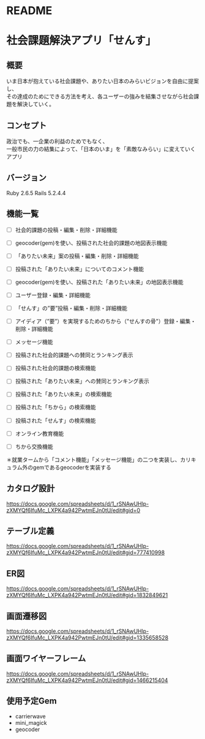 # README

# 社会課題解決アプリ「せんす」

## 概要
いま日本が抱えている社会課題や、ありたい日本のみらいビジョンを自由に提案し、  
その達成のためにできる方法を考え、各ユーザーの強みを結集させながら社会課題を解決していく。    

## コンセプト
政治でも、一企業の利益のためでもなく、  
一般市民の力の結集によって、「日本のいま」を「素敵なみらい」に変えていくアプリ   

## バージョン
Ruby 2.6.5
Rails 5.2.4.4

## 機能一覧
- [ ] 社会的課題の投稿・編集・削除・詳細機能

- [ ] geocoder(gem)を使い、投稿された社会的課題の地図表示機能  

- [ ] 「ありたい未来」案の投稿・編集・削除・詳細機能  

- [ ] 投稿された「ありたい未来」についてのコメント機能    

- [ ] geocoder(gem)を使い、投稿された「ありたい未来」の地図表示機能   

- [ ] ユーザー登録・編集・詳細機能    

- [ ] 「せんす」の”要”投稿・編集・削除・詳細機能  

- [ ] アイディア（”要”）を実現するためのちから（"せんすの骨"）登録・編集・削除・詳細機能  

- [ ] メッセージ機能  

- [ ] 投稿された社会的課題への賛同とランキング表示  

- [ ] 投稿された社会的課題の検索機能  

- [ ] 投稿された「ありたい未来」への賛同とランキング表示    

- [ ] 投稿された「ありたい未来」の検索機能  

- [ ] 投稿された「ちから」の検索機能

- [ ] 投稿された「せんす」の検索機能

- [ ] オンライン教育機能  

- [ ] ちから交換機能

＊就業タームから「コメント機能」「メッセージ機能」の二つを実装し、カリキュラム外のgemであるgeocoderを実装する


## カタログ設計
https://docs.google.com/spreadsheets/d/1_rSNAwUHlp-zXMYQf6IfuMc_LXPK4a942PwtmEJn0tU/edit#gid=0

## テーブル定義
https://docs.google.com/spreadsheets/d/1_rSNAwUHlp-zXMYQf6IfuMc_LXPK4a942PwtmEJn0tU/edit#gid=777410998

## ER図
https://docs.google.com/spreadsheets/d/1_rSNAwUHlp-zXMYQf6IfuMc_LXPK4a942PwtmEJn0tU/edit#gid=1832849621

## 画面遷移図
https://docs.google.com/spreadsheets/d/1_rSNAwUHlp-zXMYQf6IfuMc_LXPK4a942PwtmEJn0tU/edit#gid=1335658528

## 画面ワイヤーフレーム
https://docs.google.com/spreadsheets/d/1_rSNAwUHlp-zXMYQf6IfuMc_LXPK4a942PwtmEJn0tU/edit#gid=1466215404

## 使用予定Gem
* carrierwave
* mini_magick
* geocoder
